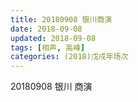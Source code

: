 ```yaml
---
title: 20180908 银川商演
date: 2018-09-08
updated: 2018-09-08
tags: [相声, 高峰]
categories: (2018)戊戌年场次 
---
```

20180908 银川 商演

